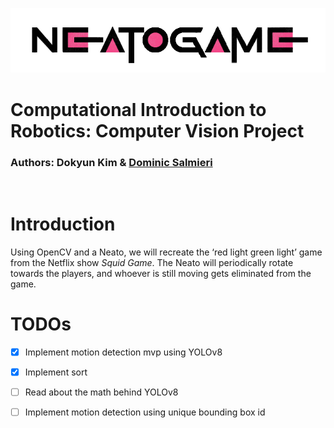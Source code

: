<p align="center">
  <img src="img/project-logo.png" />
</p>

# Computational Introduction to Robotics: Computer Vision Project
### Authors: Dokyun Kim & [Dominic Salmieri](https://github.com/joloujo)
<br>

# Introduction
Using OpenCV and a Neato, we will recreate the ‘red light green light’ game from the Netflix show *Squid Game*. The Neato will periodically rotate towards the players, and whoever is still moving gets eliminated from the game.

# TODOs

- [x] Implement motion detection mvp using YOLOv8
- [x] Implement sort
- [ ] Read about the math behind YOLOv8
- [ ] Implement motion detection using unique bounding box id






